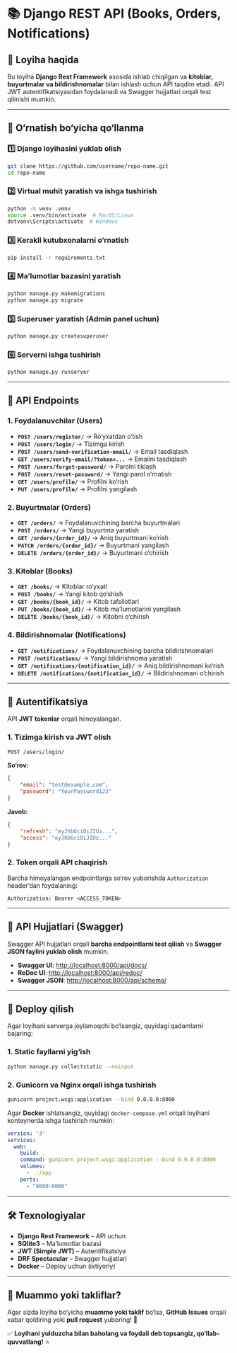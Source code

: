 # 📚 Django REST API (Books, Orders, Notifications)

## 🚀 Loyiha haqida
Bu loyiha **Django Rest Framework** asosida ishlab chiqilgan va **kitoblar, buyurtmalar va bildirishnomalar** bilan ishlash uchun API taqdim etadi. API JWT autentifikatsiyasidan foydalanadi va Swagger hujjatlari orqali test qilinishi mumkin.

---

## 🔧 O‘rnatish bo‘yicha qo‘llanma

### 1️⃣ Django loyihasini yuklab olish
```sh
git clone https://github.com/username/repo-name.git
cd repo-name
```

### 2️⃣ Virtual muhit yaratish va ishga tushirish
```sh
python -m venv .venv
source .venv/bin/activate  # MacOS/Linux
dotvenv\Scripts\activate  # Windows
```

### 3️⃣ Kerakli kutubxonalarni o‘rnatish
```sh
pip install -r requirements.txt
```

### 4️⃣ Ma’lumotlar bazasini yaratish
```sh
python manage.py makemigrations
python manage.py migrate
```

### 5️⃣ Superuser yaratish (Admin panel uchun)
```sh
python manage.py createsuperuser
```

### 6️⃣ Serverni ishga tushirish
```sh
python manage.py runserver
```

---

## 📖 API Endpoints

### **1. Foydalanuvchilar (Users)**
- **`POST /users/register/`** → Ro‘yxatdan o‘tish
- **`POST /users/login/`** → Tizimga kirish
- **`POST /users/send-verification-email/`** → Email tasdiqlash
- **`GET /users/verify-email/?token=...`** → Emailni tasdiqlash
- **`POST /users/forgot-password/`** → Parolni tiklash
- **`POST /users/reset-password/`** → Yangi parol o‘rnatish
- **`GET /users/profile/`** → Profilni ko‘rish
- **`PUT /users/profile/`** → Profilni yangilash

### **2. Buyurtmalar (Orders)**
- **`GET /orders/`** → Foydalanuvchining barcha buyurtmalari
- **`POST /orders/`** → Yangi buyurtma yaratish
- **`GET /orders/{order_id}/`** → Aniq buyurtmani ko‘rish
- **`PATCH /orders/{order_id}/`** → Buyurtmani yangilash
- **`DELETE /orders/{order_id}/`** → Buyurtmani o‘chirish

### **3. Kitoblar (Books)**
- **`GET /books/`** → Kitoblar ro‘yxati
- **`POST /books/`** → Yangi kitob qo‘shish
- **`GET /books/{book_id}/`** → Kitob tafsilotlari
- **`PUT /books/{book_id}/`** → Kitob ma’lumotlarini yangilash
- **`DELETE /books/{book_id}/`** → Kitobni o‘chirish

### **4. Bildirishnomalar (Notifications)**
- **`GET /notifications/`** → Foydalanuvchining barcha bildirishnomalari
- **`POST /notifications/`** → Yangi bildirishnoma yaratish
- **`GET /notifications/{notification_id}/`** → Aniq bildirishnomani ko‘rish
- **`DELETE /notifications/{notification_id}/`** → Bildirishnomani o‘chirish

---

## 🔑 Autentifikatsiya
API **JWT tokenlar** orqali himoyalangan. 

### **1. Tizimga kirish va JWT olish**
```sh
POST /users/login/
```
**So‘rov:**
```json
{
    "email": "test@example.com",
    "password": "YourPassword123"
}
```
**Javob:**
```json
{
    "refresh": "eyJhbGciOiJIUz...",
    "access": "eyJhbGciOiJIUz..."
}
```

### **2. Token orqali API chaqirish**
Barcha himoyalangan endpointlarga so‘rov yuborishda `Authorization` header’dan foydalaning:
```http
Authorization: Bearer <ACCESS_TOKEN>
```

---

## 📜 API Hujjatlari (Swagger)
Swagger API hujjatlari orqali **barcha endpointlarni test qilish** va **Swagger JSON faylini yuklab olish** mumkin.

- **Swagger UI**: [http://localhost:8000/api/docs/](http://localhost:8000/api/docs/)
- **ReDoc UI**: [http://localhost:8000/api/redoc/](http://localhost:8000/api/redoc/)
- **Swagger JSON**: [http://localhost:8000/api/schema/](http://localhost:8000/api/schema/)

---

## 🚀 Deploy qilish
Agar loyihani serverga joylamoqchi bo‘lsangiz, quyidagi qadamlarni bajaring:

### **1. Static fayllarni yig‘ish**
```sh
python manage.py collectstatic --noinput
```

### **2. Gunicorn va Nginx orqali ishga tushirish**
```sh
gunicorn project.wsgi:application --bind 0.0.0.0:8000
```

Agar **Docker** ishlatsangiz, quyidagi `docker-compose.yml` orqali loyihani konteynerda ishga tushirish mumkin:
```yml
version: '3'
services:
  web:
    build: .
    command: gunicorn project.wsgi:application --bind 0.0.0.0:8000
    volumes:
      - .:/app
    ports:
      - "8000:8000"
```

---

## 🛠 Texnologiyalar
- **Django Rest Framework** – API uchun
- **SQlite3** – Ma’lumotlar bazasi
- **JWT (Simple JWT)** – Autentifikatsiya
- **DRF Spectacular** – Swagger hujjatlari
- **Docker** – Deploy uchun (ixtiyoriy)

---

## 📩 Muammo yoki takliflar?
Agar sizda loyiha bo‘yicha **muammo yoki taklif** bo‘lsa, **GitHub Issues** orqali xabar qoldiring yoki **pull request** yuboring! 🎯

✅ **Loyihani yulduzcha bilan baholang va foydali deb topsangiz, qo‘llab-quvvatlang!** ⭐️
